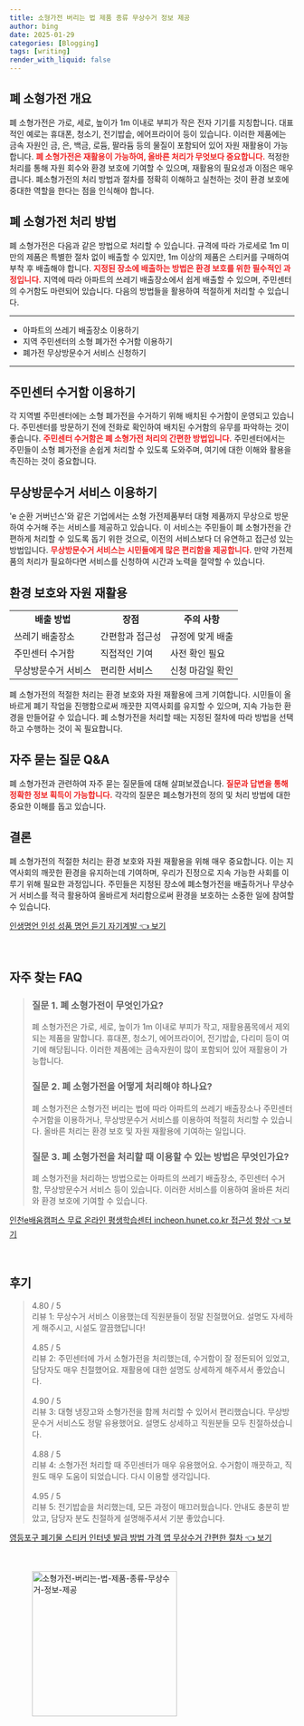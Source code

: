 ```yaml
---
title: 소형가전 버리는 법 제품 종류 무상수거 정보 제공
author: bing
date: 2025-01-29
categories: [Blogging]
tags: [writing]
render_with_liquid: false
---
```



<h2 id='폐 소형가전 개요'>폐 소형가전 개요</h2>

<p>폐 소형가전은 가로, 세로, 높이가 1m 이내로 부피가 작은 전자 기기를 지칭합니다. 대표적인 예로는 휴대폰, 청소기, 전기밥솥, 에어프라이어 등이 있습니다. 이러한 제품에는 금속 자원인 금, 은, 백금, 로듐, 팔라듐 등의 물질이 포함되어 있어 자원 재활용이 가능합니다. <b><span style="color: #ee2323;">폐 소형가전은 재활용이 가능하여, 올바른 처리가 무엇보다 중요합니다.</span></b> 적정한 처리를 통해 자원 회수와 환경 보호에 기여할 수 있으며, 재활용의 필요성과 이점은 매우 큽니다. 폐소형가전의 처리 방법과 절차를 정확히 이해하고 실천하는 것이 환경 보호에 중대한 역할을 한다는 점을 인식해야 합니다.</p>

<h2 id='폐 소형가전 처리 방법'>폐 소형가전 처리 방법</h2>

<p>폐 소형가전은 다음과 같은 방법으로 처리할 수 있습니다. 규격에 따라 가로세로 1m 미만의 제품은 특별한 절차 없이 배출할 수 있지만, 1m 이상의 제품은 스티커를 구매하여 부착 후 배출해야 합니다. <b><span style="color: #ee2323;">지정된 장소에 배출하는 방법은 환경 보호를 위한 필수적인 과정입니다.</span></b> 지역에 따라 아파트의 쓰레기 배출장소에서 쉽게 배출할 수 있으며, 주민센터의 수거함도 마련되어 있습니다. 다음의 방법들을 활용하여 적절하게 처리할 수 있습니다.</p>

<hr />

<ul>
    <li>아파트의 쓰레기 배출장소 이용하기</li>
    <li>지역 주민센터의 소형 폐가전 수거함 이용하기</li>
    <li>폐가전 무상방문수거 서비스 신청하기 </li>
</ul>

<hr />

<h2 id='주민센터 수거함 이용하기'>주민센터 수거함 이용하기</h2>

<p>각 지역별 주민센터에는 소형 폐가전을 수거하기 위해 배치된 수거함이 운영되고 있습니다. 주민센터를 방문하기 전에 전화로 확인하여 배치된 수거함의 유무를 파악하는 것이 좋습니다. <b><span style="color: #ee2323;">주민센터 수거함은 폐 소형가전 처리의 간편한 방법입니다.</span></b> 주민센터에서는 주민들이 소형 폐가전을 손쉽게 처리할 수 있도록 도와주며, 여기에 대한 이해와 활용을 촉진하는 것이 중요합니다.</p>

<h2 id='무상방문수거 서비스 이용하기'>무상방문수거 서비스 이용하기</h2>

<p>'e 순환 거버넌스'와 같은 기업에서는 소형 가전제품부터 대형 제품까지 무상으로 방문하여 수거해 주는 서비스를 제공하고 있습니다. 이 서비스는 주민들이 폐 소형가전을 간편하게 처리할 수 있도록 돕기 위한 것으로, 이전의 서비스보다 더 유연하고 접근성 있는 방법입니다. <b><span style="color: #ee2323;">무상방문수거 서비스는 시민들에게 많은 편리함을 제공합니다.</span></b> 만약 가전제품의 처리가 필요하다면 서비스를 신청하여 시간과 노력을 절약할 수 있습니다.</p>

<h2 id='환경 보호와 자원 재활용'>환경 보호와 자원 재활용</h2>

<table>
    <tr>
        <td style="text-align: center; height: 17px;"><b>배출 방법</b></td>
        <td style="text-align: center; height: 17px;"><b>장점</b></td>
        <td style="text-align: center; height: 17px;"><b>주의 사항</b></td>
    </tr>
    <tr>
        <td>쓰레기 배출장소</td>
        <td>간편함과 접근성</td>
        <td>규정에 맞게 배출</td>
    </tr>
    <tr>
        <td>주민센터 수거함</td>
        <td>직접적인 기여</td>
        <td>사전 확인 필요</td>
    </tr>
    <tr>
        <td>무상방문수거 서비스</td>
        <td>편리한 서비스</td>
        <td>신청 마감일 확인</td>
    </tr>
</table>

<p>폐 소형가전의 적절한 처리는 환경 보호와 자원 재활용에 크게 기여합니다. 시민들이 올바르게 폐기 작업을 진행함으로써 깨끗한 지역사회를 유지할 수 있으며, 지속 가능한 환경을 만들어갈 수 있습니다. 폐 소형가전을 처리할 때는 지정된 절차에 따라 방법을 선택하고 수행하는 것이 꼭 필요합니다.</p>

<h2 id='자주 묻는 질문 Q&A'>자주 묻는 질문 Q&A</h2>

<p>폐 소형가전과 관련하여 자주 묻는 질문들에 대해 살펴보겠습니다. <b><span style="color: #ee2323;">질문과 답변을 통해 정확한 정보 획득이 가능합니다.</span></b> 각각의 질문은 폐소형가전의 정의 및 처리 방법에 대한 중요한 이해를 돕고 있습니다.</p>

<h2 id='결론'>결론</h2>

<p>폐 소형가전의 적절한 처리는 환경 보호와 자원 재활용을 위해 매우 중요합니다. 이는 지역사회의 깨끗한 환경을 유지하는데 기여하며, 우리가 진정으로 지속 가능한 사회를 이루기 위해 필요한 과정입니다. 주민들은 지정된 장소에 폐소형가전을 배출하거나 무상수거 서비스를 적극 활용하여 올바르게 처리함으로써 환경을 보호하는 소중한 일에 참여할 수 있습니다.</p>


<p><a class="click-button" title="인생명언 인성 성품 명언 듣기 자기계발" href="https://24nara.github.io/posts/%EC%9D%B8%EC%83%9D%EB%AA%85%EC%96%B8-%EC%9D%B8%EC%84%B1-%EC%84%B1%ED%92%88-%EB%AA%85%EC%96%B8-%EB%93%A3%EA%B8%B0-%EC%9E%90%EA%B8%B0%EA%B3%84%EB%B0%9C/" rel="dofollow">인생명언 인성 성품 명언 듣기 자기계발 👈 보기</a></p><br>
<h2 id='자주_찾는_FAQ'>자주 찾는 FAQ</h2>
<div itemscope="" itemtype="https://schema.org/FAQPage"> 
<blockquote> 
<div itemscope="" itemprop="mainEntity" itemtype="https://schema.org/Question"> 
<h3 itemprop="name">질문 1. 폐 소형가전이 무엇인가요?</h3> 
<div itemscope="" itemprop="acceptedAnswer" itemtype="https://schema.org/Answer"> 
<span itemprop="text"> <p>폐 소형가전은 가로, 세로, 높이가 1m 이내로 부피가 작고, 재활용품목에서 제외되는 제품을 말합니다. 휴대폰, 청소기, 에어프라이어, 전기밥솥, 다리미 등이 여기에 해당됩니다. 이러한 제품에는 금속자원이 많이 포함되어 있어 재활용이 가능합니다.</p> </span> 
</div> 
</div> 

<div itemscope="" itemprop="mainEntity" itemtype="https://schema.org/Question"> 
<h3 itemprop="name">질문 2. 폐 소형가전을 어떻게 처리해야 하나요?</h3> 
<div itemscope="" itemprop="acceptedAnswer" itemtype="https://schema.org/Answer"> 
<span itemprop="text"> <p>폐 소형가전은 소형가전 버리는 법에 따라 아파트의 쓰레기 배출장소나 주민센터 수거함을 이용하거나, 무상방문수거 서비스를 이용하여 적절히 처리할 수 있습니다. 올바른 처리는 환경 보호 및 자원 재활용에 기여하는 일입니다.</p> </span> 
</div> 
</div> 

<div itemscope="" itemprop="mainEntity" itemtype="https://schema.org/Question"> 
<h3 itemprop="name">질문 3. 폐 소형가전을 처리할 때 이용할 수 있는 방법은 무엇인가요?</h3> 
<div itemscope="" itemprop="acceptedAnswer" itemtype="https://schema.org/Answer"> 
<span itemprop="text"> <p>폐 소형가전을 처리하는 방법으로는 아파트의 쓰레기 배출장소, 주민센터 수거함, 무상방문수거 서비스 등이 있습니다. 이러한 서비스를 이용하여 올바른 처리와 환경 보호에 기여할 수 있습니다.</p> </span> 
</div> 
</div> 
</blockquote> 
</div>
<p><a class="click-button" title="인천e배움캠퍼스 무료 온라인 평생학습센터 incheon.hunet.co.kr 접근성 향상" href="https://24nara.github.io/posts/%EC%9D%B8%EC%B2%9Ce%EB%B0%B0%EC%9B%80%EC%BA%A0%ED%8D%BC%EC%8A%A4-%EB%AC%B4%EB%A3%8C-%EC%98%A8%EB%9D%BC%EC%9D%B8-%ED%8F%89%EC%83%9D%ED%95%99%EC%8A%B5%EC%84%BC%ED%84%B0-incheon.hunet.co.kr-%EC%A0%91%EA%B7%BC%EC%84%B1-%ED%96%A5%EC%83%81/" rel="dofollow">인천e배움캠퍼스 무료 온라인 평생학습센터 incheon.hunet.co.kr 접근성 향상 👈 보기</a></p><br>
<h2 id='후기'>후기</h2>
<div itemscope itemtype="https://schema.org/Product">
  <blockquote>
  <div itemprop="review" itemscope itemtype="https://schema.org/Review">
      <div itemprop="reviewRating" itemscope itemtype="https://schema.org/Rating"> <span itemprop="ratingValue">4.80</span> / <span itemprop="bestRating">5</span> </div>
      <span itemprop="reviewBody">리뷰 1: 무상수거 서비스 이용했는데 직원분들이 정말 친절했어요. 설명도 자세하게 해주시고, 시설도 깔끔했답니다!</span>
  </div>
  <br>
  <div itemprop="review" itemscope itemtype="https://schema.org/Review">
      <div itemprop="reviewRating" itemscope itemtype="https://schema.org/Rating"> <span itemprop="ratingValue">4.85</span> / <span itemprop="bestRating">5</span> </div>
      <span itemprop="reviewBody">리뷰 2: 주민센터에 가서 소형가전을 처리했는데, 수거함이 잘 정돈되어 있었고, 담당자도 매우 친절했어요. 재활용에 대한 설명도 상세하게 해주셔서 좋았습니다.</span>
  </div>
  <br>
  <div itemprop="review" itemscope itemtype="https://schema.org/Review">
      <div itemprop="reviewRating" itemscope itemtype="https://schema.org/Rating"> <span itemprop="ratingValue">4.90</span> / <span itemprop="bestRating">5</span> </div>
      <span itemprop="reviewBody">리뷰 3: 대형 냉장고와 소형가전을 함께 처리할 수 있어서 편리했습니다. 무상방문수거 서비스도 정말 유용했어요. 설명도 상세하고 직원분들 모두 친절하셨습니다.</span>
  </div>
  <br>
  <div itemprop="review" itemscope itemtype="https://schema.org/Review">
      <div itemprop="reviewRating" itemscope itemtype="https://schema.org/Rating"> <span itemprop="ratingValue">4.88</span> / <span itemprop="bestRating">5</span> </div>
      <span itemprop="reviewBody">리뷰 4: 소형가전 처리할 때 주민센터가 매우 유용했어요. 수거함이 깨끗하고, 직원도 매우 도움이 되었습니다. 다시 이용할 생각입니다.</span>
  </div>
  <br>
  <div itemprop="review" itemscope itemtype="https://schema.org/Review">
      <div itemprop="reviewRating" itemscope itemtype="https://schema.org/Rating"> <span itemprop="ratingValue">4.95</span> / <span itemprop="bestRating">5</span> </div>
      <span itemprop="reviewBody">리뷰 5: 전기밥솥을 처리했는데, 모든 과정이 매끄러웠습니다. 안내도 충분히 받았고, 담당자 분도 친절하게 설명해주셔서 기분 좋았습니다.</span>
  </div>
  </blockquote>
</div>
<p><a class="click-button" title="영등포구 폐기물 스티커 인터넷 발급 방법 가격 앱 무상수거 간편한 절차" href="https://24nara.github.io/posts/%EC%98%81%EB%93%B1%ED%8F%AC%EA%B5%AC-%ED%8F%90%EA%B8%B0%EB%AC%BC-%EC%8A%A4%ED%8B%B0%EC%BB%A4-%EC%9D%B8%ED%84%B0%EB%84%B7-%EB%B0%9C%EA%B8%89-%EB%B0%A9%EB%B2%95-%EA%B0%80%EA%B2%A9-%EC%95%B1-%EB%AC%B4%EC%83%81%EC%88%98%EA%B1%B0-%EA%B0%84%ED%8E%B8%ED%95%9C-%EC%A0%88%EC%B0%A8/" rel="dofollow">영등포구 폐기물 스티커 인터넷 발급 방법 가격 앱 무상수거 간편한 절차 👈 보기</a></p><br>
<figure class="image"><img src="https://24nara.github.io/assets/img/thumbnail/소형가전-버리는-법-제품-종류-무상수거-정보-제공.webp" alt="소형가전-버리는-법-제품-종류-무상수거-정보-제공" width="256" height="256"></figure>